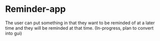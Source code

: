 # Reminder-app
The user can put something in that they want to be reminded of at a later time and they will be reminded at that time.
(In-progress, plan to convert into gui)

